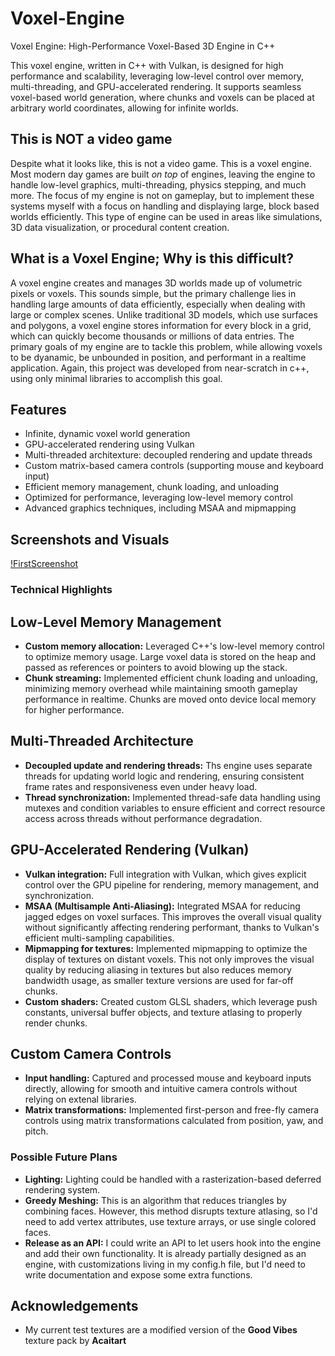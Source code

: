 # Voxel-Engine
Voxel Engine: High-Performance Voxel-Based 3D Engine in C++

This voxel engine, written in C++ with Vulkan, is designed for high performance and scalability, leveraging low-level control over memory, multi-threading, and GPU-accelerated rendering. It supports seamless voxel-based world generation, where chunks and voxels can be placed at arbitrary world coordinates, allowing for infinite worlds.

## This is NOT a video game
Despite what it looks like, this is not a video game. This is a voxel engine. Most modern day games are built *on top* of engines, leaving the engine to handle low-level graphics, multi-threading, physics stepping, and much more. The focus of my engine is not on gameplay, but to implement these systems myself with a focus on handling and displaying large, block based worlds efficiently. This type of engine can be used in areas like simulations, 3D data visualization, or procedural content creation.

## What is a Voxel Engine; Why is this difficult?
A voxel engine creates and manages 3D worlds made up of volumetric pixels or voxels. This sounds simple, but the primary challenge lies in handling large amounts of data efficiently, especially when dealing with large or complex scenes. Unlike traditional 3D models, which use surfaces and polygons, a voxel engine stores information for every block in a grid, which can quickly become thousands or millions of data entries. The primary goals of my engine are to tackle this problem, while allowing voxels to be dyanamic, be unbounded in position, and performant in a realtime application. Again, this project was developed from near-scratch in c++, using only minimal libraries to accomplish this goal.

## Features
- Infinite, dynamic voxel world generation
- GPU-accelerated rendering using Vulkan
- Multi-threaded architexture: decoupled rendering and update threads
- Custom matrix-based camera controls (supporting mouse and keyboard input)
- Efficient memory management, chunk loading, and unloading
- Optimized for performance, leveraging low-level memory control
- Advanced graphics techniques, including MSAA and mipmapping

## Screenshots and Visuals
[!FirstScreenshot](/screenshots/LoweredAnisotropicFiltering.png)

### Technical Highlights
## Low-Level Memory Management
- **Custom memory allocation:** Leveraged C++'s low-level memory control to optimize memory usage. Large voxel data is stored on the heap and passed as references or pointers to avoid blowing up the stack.
- **Chunk streaming:** Implemented efficient chunk loading and unloading, minimizing memory overhead while maintaining smooth gameplay performance in realtime. Chunks are moved onto device local memory for higher performance.

## Multi-Threaded Architecture
- **Decoupled update and rendering threads:** Ths engine uses separate threads for updating world logic and rendering, ensuring consistent frame rates and responsiveness even under heavy load.
- **Thread synchronization:** Implemented thread-safe data handling using mutexes and condition variables to ensure efficient and correct resource access across threads without performance degradation.

## GPU-Accelerated Rendering (Vulkan)
- **Vulkan integration:** Full integration with Vulkan, which gives explicit control over the GPU pipeline for rendering, memory management, and synchronization.
- **MSAA (Multisample Anti-Aliasing):** Integrated MSAA for reducing jagged edges on voxel surfaces. This improves the overall visual quality without significantly affecting rendering performant, thanks to Vulkan's efficient multi-sampling capabilities.
- **Mipmapping for textures:** Implemented mipmapping to optimize the display of textures on distant voxels. This not only improves the visual quality by reducing aliasing in textures but also reduces memory bandwidth usage, as smaller texture versions are used for far-off chunks.
- **Custom shaders:** Created custom GLSL shaders, which leverage push constants, universal buffer objects, and texture atlasing to properly render chunks.

## Custom Camera Controls
- **Input handling:** Captured and processed mouse and keyboard inputs directly, allowing for smooth and intuitive camera controls without relying on extenal libraries.
- **Matrix transformations:** Implemented first-person and free-fly camera controls using matrix transformations calculated from position, yaw, and pitch.  

### Possible Future Plans
- **Lighting:** Lighting could be handled with a rasterization-based deferred rendering system.
- **Greedy Meshing:** This is an algorithm that reduces triangles by combining faces. However, this method disrupts texture atlasing, so I'd need to add vertex attributes, use texture arrays, or use single colored faces.
- **Release as an API:** I could write an API to let users hook into the engine and add their own functionality. It is already partially designed as an engine, with customizations living in my config.h file, but I'd need to write documentation and expose some extra functions.

## Acknowledgements
- My current test textures are a modified version of the **Good Vibes** texture pack by **Acaitart**